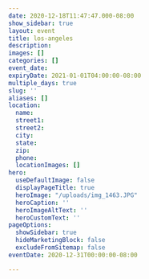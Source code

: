 ```yaml
---
date: 2020-12-18T11:47:47.000-08:00
show_sidebar: true
layout: event
title: los-angeles
description: 
images: []
categories: []
event_date: 
expiryDate: 2021-01-01T04:00:00-08:00
multiple_days: true
slug: ''
aliases: []
location:
  name: 
  street1: 
  street2: 
  city: 
  state: 
  zip: 
  phone: 
  locationImages: []
hero:
  useDefaultImage: false
  displayPageTitle: true
  heroImage: "/uploads/img_1463.JPG"
  heroCaption: ''
  heroImageAltText: ''
  heroCustomText: ''
pageOptions:
  showSidebar: true
  hideMarketingBlock: false
  excludeFromSitemap: false
eventDate: 2020-12-31T00:00:00-08:00

---
```

